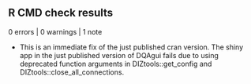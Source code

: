 ## R CMD check results

0 errors | 0 warnings | 1 note

* This is an immediate fix of the just published cran version. The shiny app in the just published version of DQAgui fails due to using deprecated function arguments in DIZtools::get_config and DIZtools::close_all_connections.
